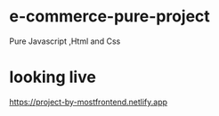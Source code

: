 # e-commerce-pure-project
Pure Javascript ,Html and Css

# looking live
https://project-by-mostfrontend.netlify.app
